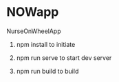 # NOWapp
NurseOnWheelApp

1) npm install to initiate

2) npm run serve to start dev server

3) npm run build to build 